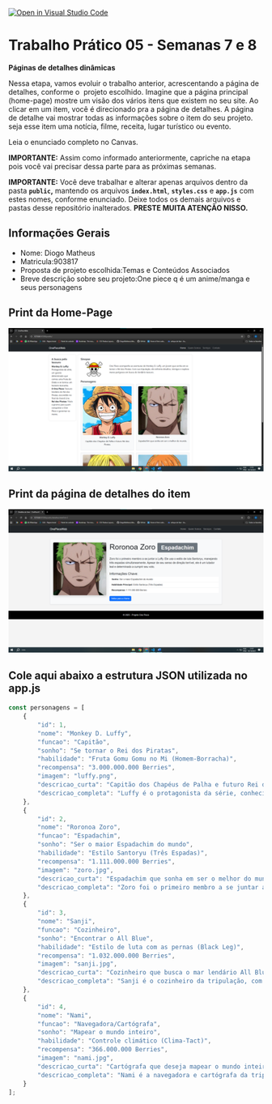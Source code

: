 [![Open in Visual Studio Code](https://classroom.github.com/assets/open-in-vscode-2e0aaae1b6195c2367325f4f02e2d04e9abb55f0b24a779b69b11b9e10269abc.svg)](https://classroom.github.com/online_ide?assignment_repo_id=20902517&assignment_repo_type=AssignmentRepo)
# Trabalho Prático 05 - Semanas 7 e 8

**Páginas de detalhes dinâmicas**

Nessa etapa, vamos evoluir o trabalho anterior, acrescentando a página de detalhes, conforme o  projeto escolhido. Imagine que a página principal (home-page) mostre um visão dos vários itens que existem no seu site. Ao clicar em um item, você é direcionado pra a página de detalhes. A página de detalhe vai mostrar todas as informações sobre o item do seu projeto. seja esse item uma notícia, filme, receita, lugar turístico ou evento.

Leia o enunciado completo no Canvas. 

**IMPORTANTE:** Assim como informado anteriormente, capriche na etapa pois você vai precisar dessa parte para as próximas semanas. 

**IMPORTANTE:** Você deve trabalhar e alterar apenas arquivos dentro da pasta **`public`,** mantendo os arquivos **`index.html`**, **`styles.css`** e **`app.js`** com estes nomes, conforme enunciado. Deixe todos os demais arquivos e pastas desse repositório inalterados. **PRESTE MUITA ATENÇÃO NISSO.**

## Informações Gerais

- Nome: Diogo Matheus
- Matricula:903817
- Proposta de projeto escolhida:Temas e Conteúdos Associados
- Breve descrição sobre seu projeto:One piece q é um anime/manga e seus personagens


## Print da Home-Page

![Home Page](public/home.png)

## Print da página de detalhes do item

![Detalhes](public/detalhes.png)

## Cole aqui abaixo a estrutura JSON utilizada no app.js

```javascript
const personagens = [
    {
        "id": 1,
        "nome": "Monkey D. Luffy",
        "funcao": "Capitão",
        "sonho": "Se tornar o Rei dos Piratas",
        "habilidade": "Fruta Gomu Gomu no Mi (Homem-Borracha)",
        "recompensa": "3.000.000.000 Berries",
        "imagem": "luffy.png",
        "descricao_curta": "Capitão dos Chapéus de Palha e futuro Rei dos Piratas.",
        "descricao_completa": "Luffy é o protagonista da série, conhecido por sua personalidade alegre e seu desejo inabalável de liberdade. Comeu a Fruta do Diabo Gomu Gomu no Mi, transformando seu corpo em borracha. Sua busca pelo One Piece é a força motriz da história."
    },
    {
        "id": 2,
        "nome": "Roronoa Zoro",
        "funcao": "Espadachim",
        "sonho": "Ser o maior Espadachim do mundo",
        "habilidade": "Estilo Santoryu (Três Espadas)",
        "recompensa": "1.111.000.000 Berries",
        "imagem": "zoro.jpg",
        "descricao_curta": "Espadachim que sonha em ser o melhor do mundo.",
        "descricao_completa": "Zoro foi o primeiro membro a se juntar a Luffy. Ele usa o estilo de luta Santoryu, manejando três espadas simultaneamente. Apesar de seu senso de direção terrível, ele é um lutador leal e determinado a cumprir seu voto."
    },
    {
        "id": 3,
        "nome": "Sanji",
        "funcao": "Cozinheiro",
        "sonho": "Encontrar o All Blue",
        "habilidade": "Estilo de luta com as pernas (Black Leg)",
        "recompensa": "1.032.000.000 Berries",
        "imagem": "sanji.jpg",
        "descricao_curta": "Cozinheiro que busca o mar lendário All Blue.",
        "descricao_completa": "Sanji é o cozinheiro da tripulação, com uma regra de nunca usar as mãos para lutar, protegendo-as para cozinhar. Seu sonho é encontrar o All Blue, um mar lendário onde peixes de todos os oceanos se reúnem."
    },
    {
        "id": 4,
        "nome": "Nami",
        "funcao": "Navegadora/Cartógrafa",
        "sonho": "Mapear o mundo inteiro",
        "habilidade": "Controle climático (Clima-Tact)",
        "recompensa": "366.000.000 Berries",
        "imagem": "nami.jpg",
        "descricao_curta": "Cartógrafa que deseja mapear o mundo inteiro.",
        "descricao_completa": "Nami é a navegadora e cartógrafa da tripulação. Possui uma habilidade incrível para prever o clima e é responsável pela navegação precisa nos mares perigosos. Seu objetivo é desenhar um mapa completo de todo o mundo."
    }
];